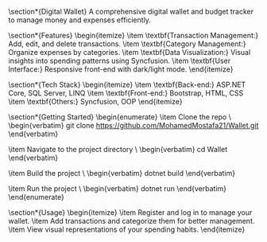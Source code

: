 \section*{Digital Wallet}
A comprehensive digital wallet and budget tracker to manage money and expenses efficiently.

\section*{Features}
\begin{itemize}
  \item \textbf{Transaction Management:} Add, edit, and delete transactions.
  \item \textbf{Category Management:} Organize expenses by categories.
  \item \textbf{Data Visualization:} Visual insights into spending patterns using Syncfusion.
  \item \textbf{User Interface:} Responsive front-end with dark/light mode.
\end{itemize}

\section*{Tech Stack}
\begin{itemize}
  \item \textbf{Back-end:} ASP.NET Core, SQL Server, LINQ
  \item \textbf{Front-end:} Bootstrap, HTML, CSS
  \item \textbf{Others:} Syncfusion, OOP
\end{itemize}

\section*{Getting Started}
\begin{enumerate}
  \item Clone the repo \\
  \begin{verbatim}
  git clone https://github.com/MohamedMostafa21/Wallet.git
  \end{verbatim}
  
  \item Navigate to the project directory \\
  \begin{verbatim}
  cd Wallet
  \end{verbatim}
  
  \item Build the project \\
  \begin{verbatim}
  dotnet build
  \end{verbatim}
  
  \item Run the project \\
  \begin{verbatim}
  dotnet run
  \end{verbatim}
\end{enumerate}

\section*{Usage}
\begin{itemize}
  \item Register and log in to manage your wallet.
  \item Add transactions and categorize them for better management.
  \item View visual representations of your spending habits.
\end{itemize}
